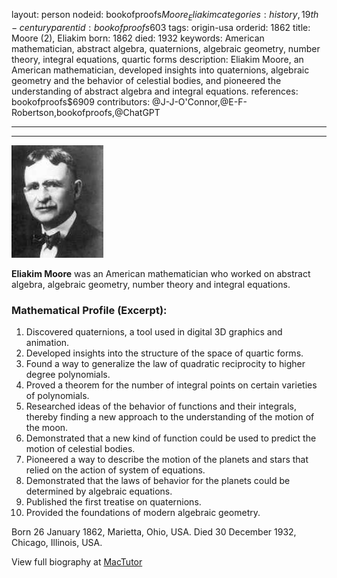 layout: person
nodeid: bookofproofs$Moore_Eliakim
categories: history,19th-century
parentid: bookofproofs$603
tags: origin-usa
orderid: 1862
title: Moore (2), Eliakim
born: 1862
died: 1932
keywords: American mathematician, abstract algebra, quaternions, algebraic geometry, number theory, integral equations, quartic forms
description: Eliakim Moore, an American mathematician, developed insights into quaternions, algebraic geometry and the behavior of celestial bodies, and pioneered the understanding of abstract algebra and integral equations.
references: bookofproofs$6909
contributors: @J-J-O'Connor,@E-F-Robertson,bookofproofs,@ChatGPT

---



---

![Moore_Eliakim.jpg](https://github.com/bookofproofs/bookofproofs.github.io/blob/main/_sources/_assets/images/portraits/Moore_Eliakim.jpg?raw=true)

**Eliakim Moore** was an American mathematician who worked on abstract algebra, algebraic geometry, number theory and integral equations.

### Mathematical Profile (Excerpt):
1. Discovered quaternions, a tool used in digital 3D graphics and animation. 
2. Developed insights into the structure of the space of quartic forms. 
3. Found a way to generalize the law of quadratic reciprocity to higher degree polynomials.
4. Proved a theorem for the number of integral points on certain varieties of polynomials.
5. Researched ideas of the behavior of functions and their integrals, thereby finding a new approach to the understanding of the motion of the moon. 
6. Demonstrated that a new kind of function could be used to predict the motion of celestial bodies. 
7. Pioneered a way to describe the motion of the planets and stars that relied on the action of system of equations. 
8. Demonstrated that the laws of behavior for the planets could be determined by algebraic equations. 
9. Published the first treatise on quaternions. 
10. Provided the foundations of modern algebraic geometry.

Born 26 January 1862, Marietta, Ohio, USA. Died 30 December 1932, Chicago, Illinois, USA.

View full biography at [MacTutor](https://mathshistory.st-andrews.ac.uk/Biographies/Moore_Eliakim/)
